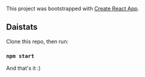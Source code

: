 This project was bootstrapped with [Create React App](https://github.com/facebook/create-react-app).

## Daistats

Clone this repo, then run:

### `npm start`

And that's it :)
